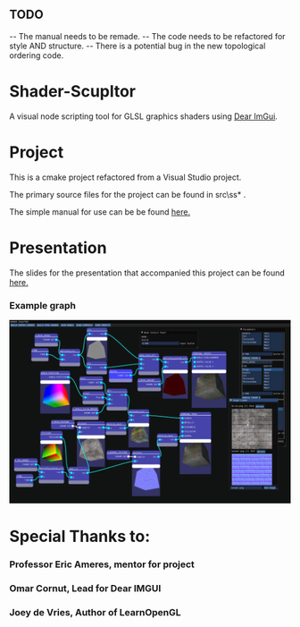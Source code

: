 ## TODO
-- The manual needs to be remade.
-- The code needs to be refactored for style AND structure.
-- There is a potential bug in the new topological ordering code.

# Shader-Scupltor
A visual node scripting tool for GLSL graphics shaders using [Dear ImGui](https://github.com/ocornut/imgui).

# Project

This is a cmake project refactored from a Visual Studio project.

The primary source files for the project can be found in src\ss\* .

The simple manual for use can be be found [here.](https://github.com/APeculiarCamber/shader-scupltor/blob/main/GA%20Shader%20Graph%20Sourcer%20User%20Manual.pdf)

# Presentation

The slides for the presentation that accompanied this project can be found [here.](https://github.com/APeculiarCamber/shader-scupltor/blob/main/Shader%20Project%20Presentation-1.pdf)

### Example graph
![Example Brick Graph!](/present_images/brick_graph.png "Brick Graph")

# Special Thanks to:

### Professor Eric Ameres, mentor for project

### Omar Cornut, Lead for Dear IMGUI

### Joey de Vries, Author of LearnOpenGL



